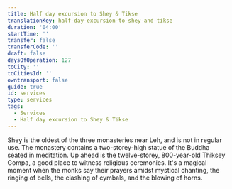 ```yaml
---
title: Half day excursion to Shey & Tikse
translationKey: half-day-excursion-to-shey-and-tikse
duration: '04:00'
startTime: ''
transfer: false
transferCode: ''
draft: false
daysOfOperation: 127
toCity: ''
toCitiesId: ''
owntransport: false
guide: true
id: services
type: services
tags:
  - Services
  - Half day excursion to Shey & Tikse
---
```

Shey is the oldest of the three monasteries near Leh, and is not in regular use. The monastery contains a two-storey-high statue of the Buddha seated in meditation. Up ahead is the twelve-storey, 800-year-old Thiksey Gompa, a good place to witness religious ceremonies. It's a magical moment when the monks say their prayers amidst mystical chanting, the ringing of bells, the clashing of cymbals, and the blowing of horns.